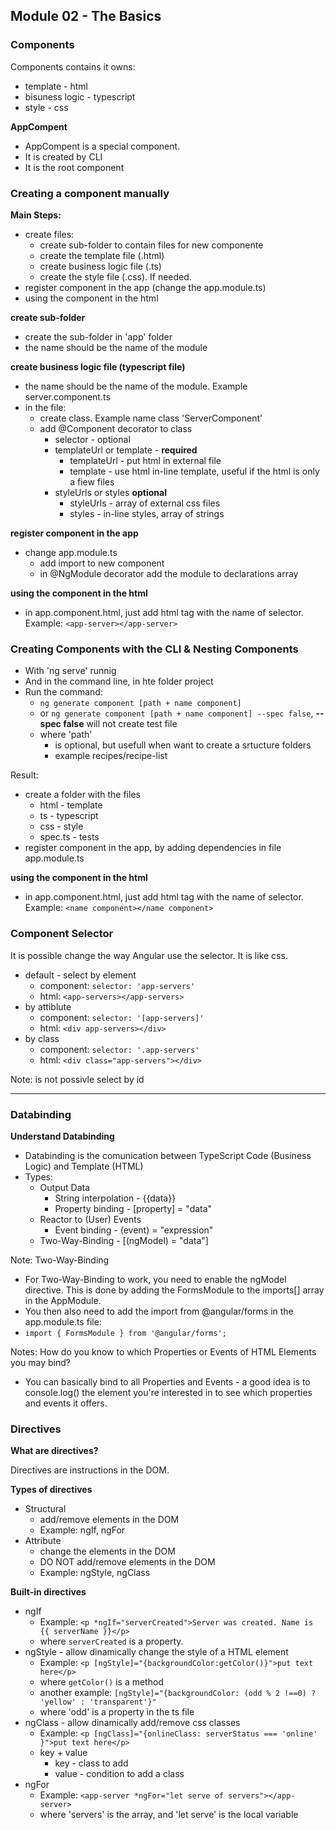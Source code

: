 ## Module 02 - The Basics

### Components

Components contains it owns:
- template - html
- bisuness logic - typescript
- style - css

**AppCompent**
- AppCompent is a special component.
- It is created by CLI
- It is the root component

### Creating a component manually

**Main Steps:**
- create files:
	- create sub-folder to contain files for new componente
	- create the template file (.html)
	- create business logic file (.ts)
	- create the style file (.css). If needed.
- register component in the app (change the app.module.ts)
- using the component in the html

**create sub-folder**
- create the sub-folder in 'app' folder
- the name should be the name of the module

**create business logic file (typescript file)**
- the name should be the name of the module. Example server.component.ts
- in the file:
	- create class. Example name class 'ServerComponent'
	- add @Component decorator to  class
		- selector - optional
		- templateUrl or  template	- __required__
			- templateUrl - put html in external file
			- template - use html in-line template, useful if the html is only a fiew files
		- styleUrls or styles __optional__
			- styleUrls - array of external css files
			- styles - in-line styles, array of strings

**register component in the app**
- change app.module.ts
	- add import to new component
	- in @NgModule decorator add the module to declarations array
	
**using the component in the html**
- in app.component.html, just add html tag with the name of selector. Example: `<app-server></app-server>`

### Creating Components with the CLI & Nesting Components
- With 'ng serve' runnig
- And in the command line, in hte folder project
- Run the command: 
	- `ng generate component [path + name component]`
	- or `ng generate component [path + name component] --spec false`, __--spec false__ will not create test file
	- where 'path' 
		- is optional, but usefull when want to create a srtucture folders
		- example recipes/recipe-list

Result:
- create a folder with the files
	- html - template
	- ts - typescript
	- css - style
	- spec.ts - tests
- register component in the app, by adding dependencies in file app.module.ts

**using the component in the html**
- in app.component.html, just add html tag with the name of selector. Example: `<name component></name component>`

### Component Selector

It is possible change the way Angular use the selector. It is like css.
- default - select by element
	- component: `selector: 'app-servers'`
	- html: `<app-servers></app-servers>`
- by attiblute
	- component: `selector: '[app-servers]'`
	- html: `<div app-servers></div>`
- by class
	- component: `selector: '.app-servers'`
	- html: `<div class="app-servers"></div>`
	
Note: is not possivle select by id

----

### Databinding

**Understand Databinding**
- Databinding is the comunication between TypeScript Code (Business Logic) and Template (HTML)
- Types:
	- Output Data
		- String interpolation - {{data}}
		- Property binding - [property] = "data"
	- Reactor to (User) Events
		- Event binding - (event) = "expression"
	- Two-Way-Binding - [(ngModel) = "data"]
	
Note: Two-Way-Binding
- For Two-Way-Binding to work, you need to enable the ngModel  directive. This is done by adding the FormsModule  to the imports[]  array in the AppModule.
- You then also need to add the import from @angular/forms  in the app.module.ts file:
- `import { FormsModule } from '@angular/forms';`

Notes: How do you know to which Properties or Events of HTML Elements you may bind? 
- You can basically bind to all Properties and Events - a good idea is to console.log()  the element you're interested in to see which properties and events it offers.

### Directives

**What are directives?**

Directives are instructions in the DOM.

**Types of directives**
- Structural
	- add/remove elements in the DOM
	- Example: ngIf, ngFor
- Attribute
	- change the elements in the DOM
	- DO NOT add/remove elements in the DOM
	- Example: ngStyle, ngClass

**Built-in directives**
- ngIf
	- Example: `<p *ngIf="serverCreated">Server was created. Name is {{ serverName }}</p>`
	- where `serverCreated` is a property.
- ngStyle - allow dinamically change the style of a HTML element
	- Example: `<p [ngStyle]="{backgroundColor:getColor()}">put text here</p>`
	- where `getColor()` is a method
	- another example: `[ngStyle]="{backgroundColor: (odd % 2 !==0) ? 'yellow' : 'transparent'}"`
	- where 'odd' is a property in the ts file
- ngClass - allow dinamically add/remove css classes
	- Example: `<p [ngClass]="{onlineClass: serverStatus === 'online' }">put text here</p>`
	- key + value
		- key - class to add
		- value - condition to add a class
- ngFor
	- Example: `<app-server *ngFor="let serve of servers"></app-server>`
	- where 'servers' is the array, and 'let serve' is the local variable

